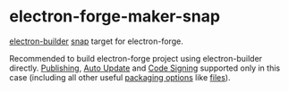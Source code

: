 # electron-forge-maker-snap

[electron-builder](https://github.com/electron-userland/electron-builder) [snap](https://snapcraft.io) target for electron-forge.

Recommended to build electron-forge project using electron-builder directly.
[Publishing](https://github.com/electron-userland/electron-builder/wiki/Publishing-Artifacts),
[Auto Update](https://github.com/electron-userland/electron-builder/wiki/Auto-Update)
and [Code Signing](https://github.com/electron-userland/electron-builder/wiki/Code-Signing) supported only in this case
(including all other useful [packaging options](https://github.com/electron-userland/electron-builder/wiki/Options) like [files](https://github.com/electron-userland/electron-builder/wiki/Options#Config-files)). 